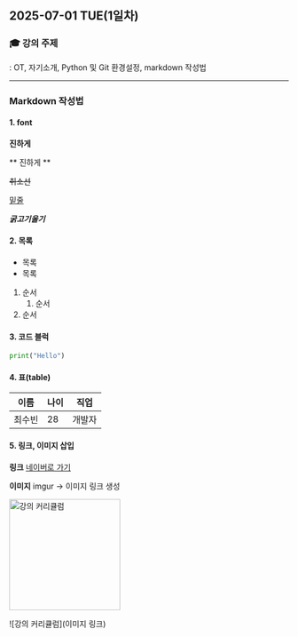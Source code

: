 ## 2025-07-01 TUE(1일차)

### 🎓 강의 주제
: OT, 자기소개, Python 및 Git 환경설정, markdown 작성법

---

### Markdown 작성법

#### 1. font

**진하게**

** 진하게 **

~~취소선~~

<u>밑줄</u>

***굵고기울기***

#### 2. 목록

- 목록
- 목록

1. 순서
    1. 순서
2. 순서

#### 3. 코드 블럭

```python
print("Hello")
```

#### 4. 표(table)

| 이름   | 나이 | 직업      |
|--------|------|-----------|
| 최수빈 | 28   | 개발자    |

#### 5. 링크, 이미지 삽입
**링크**
[네이버로 가기](https://naver.com)

**이미지**
imgur -> 이미지 링크 생성

<img src="https://i.imgur.com/dVobl01.png" alt="강의 커리큘럼" width="200">


![강의 커리큘럼](이미지 링크)